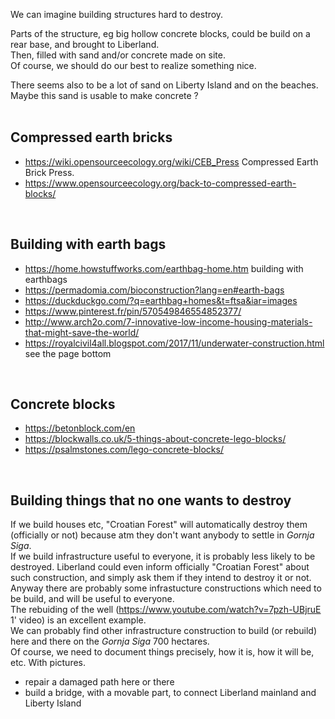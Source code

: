 
We can imagine building structures hard to destroy.

Parts of the structure, eg big hollow concrete blocks, could be build on a rear base, and brought to Liberland.  
Then, filled with sand and/or concrete made on site.  
Of course, we should do our best to realize something nice.

There seems also to be a lot of sand on Liberty Island and on the beaches.
Maybe this sand is usable to make concrete ?  
<br>

Compressed earth bricks
------------------------
* https://wiki.opensourceecology.org/wiki/CEB_Press Compressed Earth Brick Press.
* https://www.opensourceecology.org/back-to-compressed-earth-blocks/
<br>

Building with earth bags
------------------------
* https://home.howstuffworks.com/earthbag-home.htm building with earthbags
* https://permadomia.com/bioconstruction?lang=en#earth-bags
* https://duckduckgo.com/?q=earthbag+homes&t=ftsa&iar=images
* https://www.pinterest.fr/pin/570549846554852377/
* http://www.arch2o.com/7-innovative-low-income-housing-materials-that-might-save-the-world/
* https://royalcivil4all.blogspot.com/2017/11/underwater-construction.html see the page bottom
<br>

Concrete blocks
---------------
* https://betonblock.com/en
* https://blockwalls.co.uk/5-things-about-concrete-lego-blocks/
* https://psalmstones.com/lego-concrete-blocks/
<br>

Building things that no one wants to destroy
--------------------------------------------
If we build houses etc, "Croatian Forest" will automatically destroy them (officially or not)
because atm they don't want anybody to settle in <i>Gornja Siga</i>.  
If we build infrastructure useful to everyone, it is probably less likely to be destroyed.
Liberland could even inform officially "Croatian Forest" about such construction,
and simply ask them if they intend to destroy it or not.  
Anyway there are probably some infrastucture constructions which need to be build, and will be useful to everyone.  
The rebuiding of the well (https://www.youtube.com/watch?v=7pzh-UBjruE 1' video) is an excellent example.  
We can probably find other infrastructure construction to build (or rebuild) here and there on the <i>Gornja Siga</i> 700 hectares.  
Of course, we need to document things precisely, how it is, how it will be, etc. With pictures.  

* repair a damaged path here or there
* build a bridge, with a movable part, to connect Liberland mainland and Liberty Island

<br>

<!-- 
Construction unbreakable, eg monument en blocs de pierre ou en blocs de béton assemblés.

chapelle, église, refuge, monument 
maybe we could decide that Liberland has a patron saint ... and erect a chapel to him.

-->

